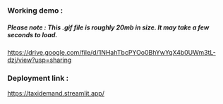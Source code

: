 ### Working demo :
##### Please note : This .gif file is roughly 20mb in size. It may take a few seconds to load.


https://drive.google.com/file/d/1NHahTbcPYOo0BhYwYqX4b0UWm3tL-dzj/view?usp=sharing


### Deployment link :


https://taxidemand.streamlit.app/
